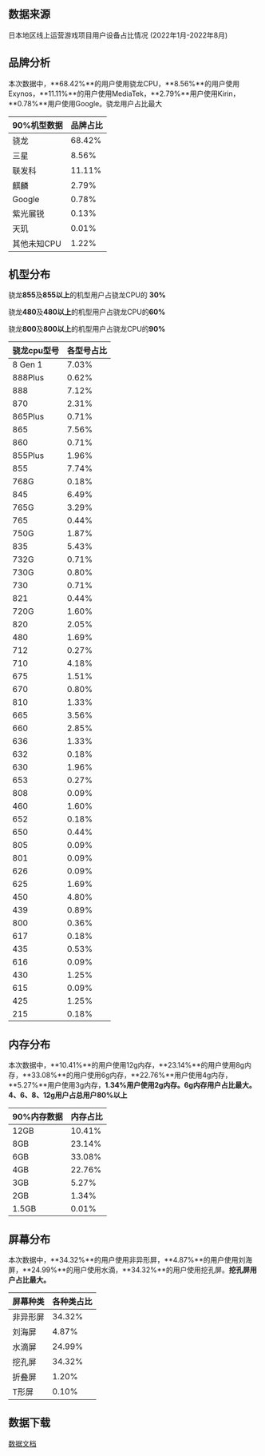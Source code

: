 ## 数据来源​

日本地区线上运营游戏项目用户设备占比情况
(2022年1月-2022年8月)


## 品牌分析

本次数据中，**68.42%**的用户使用骁龙CPU，**8.56%**的用户使用Exynos，**11.11%**的用户使用MediaTek，**2.79%**用户使用Kirin，**0.78%**用户使用Google。骁龙用户占比最大

| 90%机型数据 | 品牌占比 |
|-------------|----------|
| 骁龙        | 68.42%   |
| 三星        | 8.56%    |
| 联发科      | 11.11%   |
| 麒麟        | 2.79%    |
| Google      | 0.78%    |
| 紫光展锐    | 0.13%    |
| 天玑        | 0.01%    |
| 其他未知CPU | 1.22%    |

## 机型分布​

骁龙**855**及**855以上**的机型用户占骁龙CPU的 **30%**

骁龙**480**及**480以上**的机型用户占骁龙CPU的**60%**

骁龙**800**及**800以上**的机型用户占骁龙CPU的**90%**

| 骁龙cpu型号 | 各型号占比 |
|-------------|------------|
| 8 Gen 1     | 7.03%      |
| 888Plus     | 0.62%      |
| 888         | 7.12%      |
| 870         | 2.31%      |
| 865Plus     | 0.71%      |
| 865         | 7.56%      |
| 860         | 0.71%      |
| 855Plus     | 1.96%      |
| 855         | 7.74%      |
| 768G        | 0.18%      |
| 845         | 6.49%      |
| 765G        | 3.29%      |
| 765         | 0.44%      |
| 750G        | 1.87%      |
| 835         | 5.43%      |
| 732G        | 0.71%      |
| 730G        | 0.80%      |
| 730         | 0.71%      |
| 821         | 0.44%      |
| 720G        | 1.60%      |
| 820         | 2.05%      |
| 480         | 1.69%      |
| 712         | 0.27%      |
| 710         | 4.18%      |
| 675         | 1.51%      |
| 670         | 0.80%      |
| 810         | 1.33%      |
| 665         | 3.56%      |
| 660         | 2.85%      |
| 636         | 1.33%      |
| 632         | 0.18%      |
| 630         | 1.96%      |
| 653         | 0.27%      |
| 808         | 0.09%      |
| 460         | 1.60%      |
| 652         | 0.18%      |
| 650         | 0.44%      |
| 805         | 0.09%      |
| 801         | 0.09%      |
| 626         | 0.09%      |
| 625         | 1.69%      |
| 450         | 4.80%      |
| 439         | 0.89%      |
| 800         | 0.36%      |
| 617         | 0.18%      |
| 435         | 0.53%      |
| 616         | 0.09%      |
| 430         | 1.25%      |
| 615         | 0.09%      |
| 425         | 1.25%      |
| 215         | 0.18%      |

## 内存分布

本次数据中，**10.41%**的用户使用12g内存，**23.14%**的用户使用8g内存，**33.08%**的用户使用6g内存，**22.76%**用户使用4g内存，**5.27%**用户使用3g内存，**1.34%**用户使用2g内存。**6g内存用户占比最大**。4、6、8、12g用户占总用户**80%以上**

| 90%内存数据 | 内存占比 |
|-------------|----------|
| 12GB        | 10.41%   |
| 8GB         | 23.14%   |
| 6GB         | 33.08%   |
| 4GB         | 22.76%   |
| 3GB         | 5.27%    |
| 2GB         | 1.34%    |
| 1.5GB       | 0.01%    |

## 屏幕分布

本次数据中，**34.32%**的用户使用非异形屏，**4.87%**的用户使用刘海屏，**24.99%**的用户使用水滴，**34.32%**的用户使用挖孔屏。**挖孔屏用户占比最大。**

| 屏幕种类 | 各种类占比 |
|----------|------------|
| 非异形屏 | 34.32%     |
| 刘海屏   | 4.87%      |
| 水滴屏   | 24.99%     |
| 挖孔屏   | 34.32%     |
| 折叠屏   | 1.20%      |
| T形屏    | 0.10%      |

## 数据下载

[数据文档](https://doc.weixin.qq.com/sheet/e3_AfYAJQawADwaJXV07p0ThyO5gy5Pv?scode=ANYAEAdoABEXGimMDIAKMARwbzADg)
